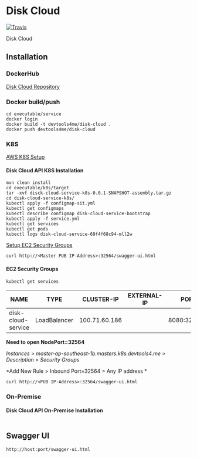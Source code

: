# Disk Cloud

[![Travis](https://img.shields.io/travis/sergey-astapov/disk-cloud.svg)](https://travis-ci.org/sergey-astapov/disk-cloud)

Disk Cloud

## Installation

### DockerHub

[Disk Cloud Repository](https://hub.docker.com/repository/docker/devtools4me/disk-cloud)

### Docker build/push

```
cd executable/service
docker login
docker build -t devtools4me/disk-cloud .
docker push devtools4me/disk-cloud
```

### K8S

[AWS K8S Setup](./doc/aws-k8s-setup.md)

#### Disk Cloud API K8S Installation

```
mvn clean install
cd executable/k8s/target
tar -xvf disck-cloud-service-k8s-0.0.1-SNAPSHOT-assembly.tar.gz
cd disk-cloud-service-k8s/
kubectl apply -f configmap-sit.yml
kubectl get configmaps
kubectl describe configmap disk-cloud-service-bootstrap
kubectl apply -f service.yml
kubectl get services
kubectl get pods
kubectl logs disk-cloud-service-69f4f68c94-mll2w
```

[Setup EC2 Security Groups](#ec2-security-groups)

```
curl http://<Master PUB IP-Address>:32564/swagger-ui.html
```

#### EC2 Security Groups

```
kubectl get services
```

|NAME|TYPE|CLUSTER-IP|EXTERNAL-IP|PORT(S)|AGE|
|---|---|---|---|---|---|
|disk-cloud-service|LoadBalancer|100.71.60.186|<pending>|8080:32564/TCP|167m|

**Need to open NodePort=32564**

*Instances > master-ap-southeast-1b.masters.k8s.devtools4.me > Description > Security Groups*

*Add New Rule > Inbound Port=32564 > Any IP address *

```
curl http://<PUB IP-Address>:32564/swagger-ui.html
```

### On-Premise

#### Disk Cloud API On-Premise Installation

```
```

## Swagger UI

```
http://host:port/swagger-ui.html
```